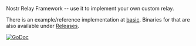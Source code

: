 Nostr Relay Framework -- use it to implement your own custom relay.

There is an example/reference implementation at [basic](basic/). Binaries for that are also available under [Releases](releases/).

<a href="https://godoc.org/github.com/NostrRobot/relayer"><img src="https://img.shields.io/badge/api-reference-blue.svg?style=flat-square" alt="GoDoc"></a>
